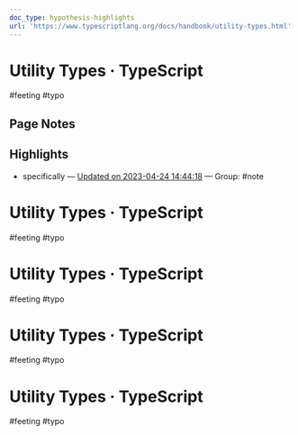 ```yaml
---
doc_type: hypothesis-highlights
url: 'https://www.typescriptlang.org/docs/handbook/utility-types.html'
---
```

# Utility Types · TypeScript

#feeting #typo
## Page Notes
## Highlights
- specifically — [Updated on 2023-04-24 14:44:18](https://hyp.is/cCGwgOJrEe2qrqexSCNIDw/www.typescriptlang.org/docs/handbook/utility-types.html) — Group: #note



# Utility Types · TypeScript

#feeting #typo
# Utility Types · TypeScript

#feeting #typo
# Utility Types · TypeScript

#feeting #typo
# Utility Types · TypeScript

#feeting #typo
